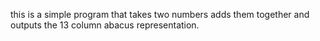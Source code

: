 this is a simple program that takes two numbers adds them together and outputs the 13 column abacus representation.
